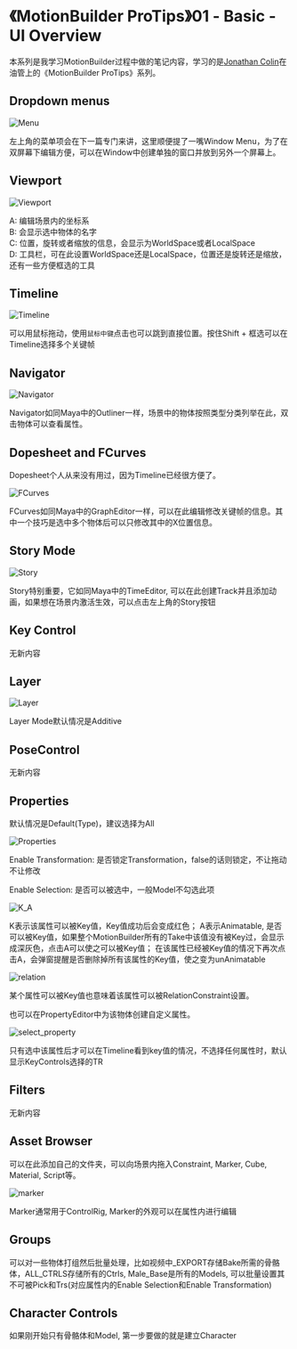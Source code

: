 # 《MotionBuilder ProTips》01 - Basic - UI Overview

本系列是我学习MotionBuilder过程中做的笔记内容，学习的是[Jonathan Colin](https://www.jonathan-colin.com/)在油管上的《MotionBuilder ProTips》系列。

## Dropdown menus

![Menu](./MotionBuilderProTips01/Menu.png)

左上角的菜单项会在下一篇专门来讲，这里顺便提了一嘴Window Menu，为了在双屏幕下编辑方便，可以在Window中创建单独的窗口并放到另外一个屏幕上。

## Viewport

![Viewport](./MotionBuilderProTips01/Viewport.png)

A: 编辑场景内的坐标系  
B: 会显示选中物体的名字  
C: 位置，旋转或者缩放的信息，会显示为WorldSpace或者LocalSpace  
D: 工具栏，可在此设置WorldSpace还是LocalSpace，位置还是旋转还是缩放，还有一些方便框选的工具  

## Timeline

![Timeline](./MotionBuilderProTips01/Timeline.png)

可以用鼠标拖动，使用``鼠标中键``点击也可以跳到直接位置。按住Shift + 框选可以在Timeline选择多个关键帧

## Navigator

![Navigator](./MotionBuilderProTips01/Navigator.png)

Navigator如同Maya中的Outliner一样，场景中的物体按照类型分类列举在此，双击物体可以查看属性。

## Dopesheet and FCurves

Dopesheet个人从来没有用过，因为Timeline已经很方便了。

![FCurves](./MotionBuilderProTips01/FCurves.png)

FCurves如同Maya中的GraphEditor一样，可以在此编辑修改关键帧的信息。其中一个技巧是选中多个物体后可以只修改其中的X位置信息。

## Story Mode

![Story](./MotionBuilderProTips01/Story.png)

Story特别重要，它如同Maya中的TimeEditor, 可以在此创建Track并且添加动画，如果想在场景内激活生效，可以点击左上角的Story按钮

## Key Control
无新内容

## Layer

![Layer](./MotionBuilderProTips01/Layer.png)

Layer Mode默认情况是Additive

## PoseControl
无新内容

## Properties

默认情况是Default(Type)，建议选择为All

![Properties](./MotionBuilderProTips01/Properties.png)

Enable Transformation: 是否锁定Transformation，false的话则锁定，不让拖动不让修改

Enable Selection: 是否可以被选中，一般Model不勾选此项

![K_A](./MotionBuilderProTips01/KA.png)

K表示该属性可以被Key值，Key值成功后会变成红色；
A表示Animatable, 是否可以被Key值，如果整个MotionBuilder所有的Take中该值没有被Key过，会显示成深灰色，点击A可以使之可以被Key值；
在该属性已经被Key值的情况下再次点击A，会弹窗提醒是否删除掉所有该属性的Key值，使之变为unAnimatable

![relation](./MotionBuilderProTips01/relation.png)

某个属性可以被Key值也意味着该属性可以被RelationConstraint设置。

也可以在PropertyEditor中为该物体创建自定义属性。

![select_property](./MotionBuilderProTips01/select_property.png)

只有选中该属性后才可以在Timeline看到key值的情况，不选择任何属性时，默认显示KeyControls选择的TR

## Filters

无新内容

## Asset Browser

可以在此添加自己的文件夹，可以向场景内拖入Constraint, Marker, Cube, Material, Script等。

![marker](./MotionBuilderProTips01/marker.png)

Marker通常用于ControlRig, Marker的外观可以在属性内进行编辑

## Groups

可以对一些物体打组然后批量处理，比如视频中_EXPORT存储Bake所需的骨骼体，ALL_CTRLS存储所有的Ctrls, Male_Base是所有的Models, 可以批量设置其不可被Pick和Trs(对应属性内的Enable Selection和Enable Transformation)

## Character Controls

如果刚开始只有骨骼体和Model, 第一步要做的就是建立Character